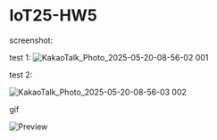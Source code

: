 # IoT25-HW5

screenshot:

test 1:
![KakaoTalk_Photo_2025-05-20-08-56-02 001](https://github.com/user-attachments/assets/356a2f01-4877-4c19-ad1e-3bec960aed4d)

test 2:

![KakaoTalk_Photo_2025-05-20-08-56-03 002](https://github.com/user-attachments/assets/5a9aef30-1f62-4883-b7c3-7f5c4fd9ff45)


gif

![Preview](https://adigo-gachon-ac-kr.s3.ap-northeast-2.amazonaws.com/KakaoTalk_Photo_2025-05-20-08-56-05%2B003.gif)

